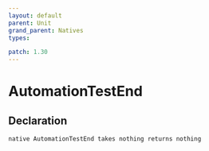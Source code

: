 ```yaml
---
layout: default
parent: Unit
grand_parent: Natives
types:

patch: 1.30
---
```


# AutomationTestEnd

## Declaration

```
native AutomationTestEnd takes nothing returns nothing
```